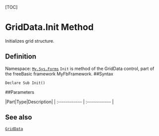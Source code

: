 [TOC]
# GridData.Init Method
Initializes grid structure.
## Definition
Namespace: [`My.Sys.Forms`](My.Sys.Forms.md)
`Init` is method of the GridData control, part of the freeBasic framework MyFbFramework.
##Syntax
```freeBasic
Declare Sub Init()
```

##Parameters

|Part|Type|Description|
| :------------ | :------------ |
## See also
[`GridData`](GridData.md)
